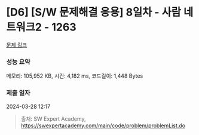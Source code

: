 # [D6] [S/W 문제해결 응용] 8일차 - 사람 네트워크2 - 1263 

[문제 링크](https://swexpertacademy.com/main/code/problem/problemDetail.do?contestProbId=AV18P2B6Iu8CFAZN) 

### 성능 요약

메모리: 105,952 KB, 시간: 4,182 ms, 코드길이: 1,448 Bytes

### 제출 일자

2024-03-28 12:17



> 출처: SW Expert Academy, https://swexpertacademy.com/main/code/problem/problemList.do